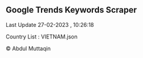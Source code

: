 

## Google Trends Keywords Scraper 
 
Last Update 27-02-2023 , 10:26:18

Country List :
VIETNAM.json



© Abdul Muttaqin 
